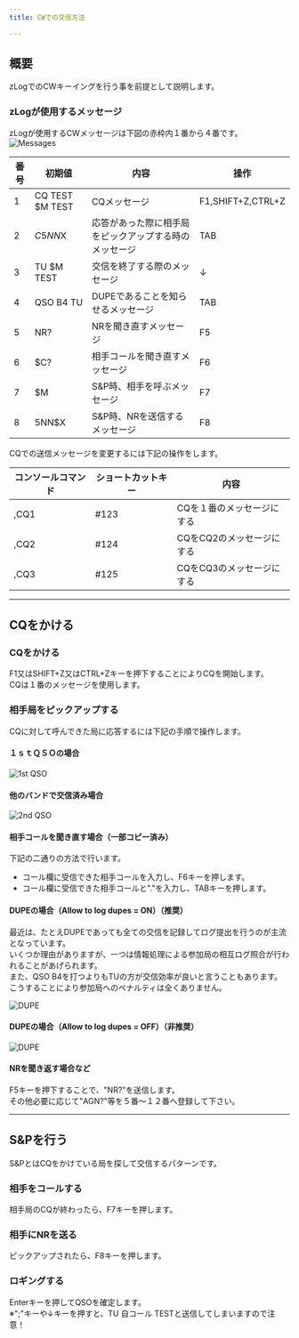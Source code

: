 ```yaml
---
title: CWでの交信方法

---
```

## 概要

zLogでのCWキーイングを行う事を前提として説明します。

### zLogが使用するメッセージ

zLogが使用するCWメッセージは下図の赤枠内１番から４番です。  
![Messages](https://raw.githubusercontent.com/jr8ppg/zLog/images/cw_messages.png)

|番号|初期値|内容|操作|
| --- | --- | --- | --- |
|1|CQ TEST $M TEST|CQメッセージ|F1,SHIFT+Z,CTRL+Z|
|2|$C 5NN$X|応答があった際に相手局をピックアップする時のメッセージ|TAB|
|3|TU $M TEST|交信を終了する際のメッセージ|↓|
|4|QSO B4 TU|DUPEであることを知らせるメッセージ|TAB|
|5|NR?|NRを聞き直すメッセージ|F5|
|6|$C?|相手コールを聞き直すメッセージ|F6|
|7|$M|S&P時、相手を呼ぶメッセージ|F7|
|8|5NN$X|S&P時、NRを送信するメッセージ|F8|


CQでの送信メッセージを変更するには下記の操作をします。

|コンソールコマンド|ショートカットキー|内容|
| --- | --- | --- |
|,CQ1|#123|CQを１番のメッセージにする|
|,CQ2|#124|CQをCQ2のメッセージにする|
|,CQ3|#125|CQをCQ3のメッセージにする|

***
## CQをかける

### CQをかける
F1又はSHIFT+Z又はCTRL+Zキーを押下することによりCQを開始します。  
CQは１番のメッセージを使用します。  

### 相手局をピックアップする
CQに対して呼んできた局に応答するには下記の手順で操作します。

#### １ｓｔＱＳＯの場合

![1st QSO](https://raw.githubusercontent.com/jr8ppg/zLog/images/cw_1st.png)

#### 他のバンドで交信済み場合

![2nd QSO](https://raw.githubusercontent.com/jr8ppg/zLog/images/cw_2nd.png)

#### 相手コールを聞き直す場合（一部コピー済み）

下記の二通りの方法で行います。
* コール欄に受信できた相手コールを入力し、F6キーを押します。
* コール欄に受信できた相手コールと"."を入力し、TABキーを押します。

#### DUPEの場合（Allow to log dupes = ON）（推奨）

最近は、たとえDUPEであっても全ての交信を記録してログ提出を行うのが主流となっています。  
いくつか理由がありますが、一つは情報処理による参加局の相互ログ照合が行われることがあげられます。  
また、QSO B4を打つよりもTUの方が交信効率が良いと言うこともあります。  
こうすることにより参加局へのペナルティは全くありません。  

![DUPE](https://raw.githubusercontent.com/jr8ppg/zLog/images/cw_dupe_allow_on.png)

#### DUPEの場合（Allow to log dupes = OFF）（非推奨）

![DUPE](https://raw.githubusercontent.com/jr8ppg/zLog/images/cw_dupe_allow_off.png)

#### NRを聞き返す場合など

F5キーを押下することで、"NR?"を送信します。  
その他必要に応じて"AGN?"等を５番～１２番へ登録して下さい。  


***
## S&Pを行う

S&PとはCQをかけている局を探して交信するパターンです。  

### 相手をコールする

相手局のCQが終わったら、F7キーを押します。

### 相手にNRを送る

ピックアップされたら、F8キーを押します。

### ロギングする

Enterキーを押してQSOを確定します。  
※";"キーや↓キーを押すと、TU 自コール TESTと送信してしまいますので注意！

